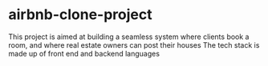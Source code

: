 # airbnb-clone-project
This project is aimed at building a seamless system where clients book a room, and where real estate owners can post their houses
The tech stack is made up of front end and backend languages
